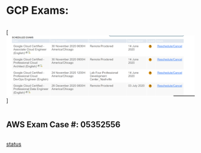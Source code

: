# GCP Exams:
```
```
[<img src="https://github.com/cgpeanut/gcp-engineer/blob/main/data/gcp-exams.png">]
```
```
## AWS Exam Case #: 05352556 
```
```
[status](https://wsr.pearsonvue.com/testtaker/registration/ExamRegistrationDetailPage/AWS?previousPage=previousToDashboard&clientCode=AWS&conversationId=2354921&regId=377495899)
```
```